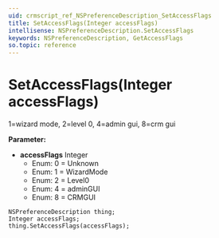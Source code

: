 ```yaml
---
uid: crmscript_ref_NSPreferenceDescription_SetAccessFlags
title: SetAccessFlags(Integer accessFlags)
intellisense: NSPreferenceDescription.SetAccessFlags
keywords: NSPreferenceDescription, GetAccessFlags
so.topic: reference
---
```


# SetAccessFlags(Integer accessFlags)

1=wizard mode, 2=level 0, 4=admin gui, 8=crm gui

**Parameter:** 
 - **accessFlags** Integer
     - Enum: 0 = Unknown 
     - Enum: 1 = WizardMode 
     - Enum: 2 = Level0 
     - Enum: 4 = adminGUI 
     - Enum: 8 = CRMGUI 

```crmscript
NSPreferenceDescription thing;
Integer accessFlags;
thing.SetAccessFlags(accessFlags);
```

